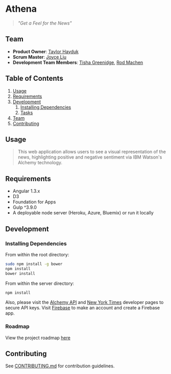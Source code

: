 # Athena

> *"Get a Feel for the News"*

## Team

  - __Product Owner__: [Taylor Hayduk](https://github.com/taylorhayduk)
  - __Scrum Master__: [Joyce Liu](https://github.com/LiuJoyceC)
  - __Development Team Members__: [Tisha Greenidge](https://github.com/tgreenidge), [Rod Machen](https://github.com/tgreenidge)

## Table of Contents

1. [Usage](#Usage)
1. [Requirements](#requirements)
1. [Development](#development)
    1. [Installing Dependencies](#installing-dependencies)
    1. [Tasks](#tasks)
1. [Team](#team)
1. [Contributing](#contributing)

## Usage

> This web application allows users to see a visual representation of the news, highlighting positive and negative sentiment via IBM Watson's Alchemy technology. 

## Requirements

- Angular 1.3.x
- D3
- Foundation for Apps
- Gulp ^3.9.0
- A deployable node server (Heroku, Azure, Bluemix) or run it locally

## Development

### Installing Dependencies

From within the root directory:

```sh
sudo npm install -g bower
npm install
bower install
```

From within the server directory:

```sh
npm install
```

Also, please visit the [Alchemy API](http://www.alchemyapi.com/developers/getting-started-guide/using-alchemyapi-with-nodejs) and [New York Times](http://developer.nytimes.com/) developer pages to secure API keys. Visit [Firebase](https://www.firebase.com) to make an account and create a Firebase app.

### Roadmap

View the project roadmap [here](https://github.com/HRR8-Athena/HRR8-Athena/issues)


## Contributing

See [CONTRIBUTING.md](CONTRIBUTING.md) for contribution guidelines.
